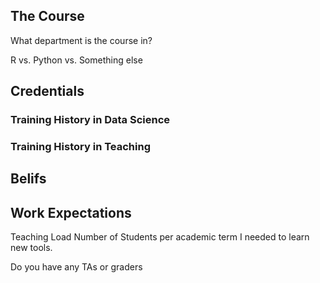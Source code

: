 ## The Course

What department is the course in?

R vs. Python vs. Something else


## Credentials
### Training History in Data Science
### Training History in Teaching

## Belifs

## Work Expectations

Teaching Load
Number of Students per academic term
I needed to learn new tools.

Do you have any TAs or graders

